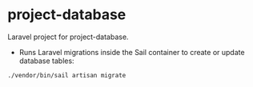 # project-database

Laravel project for project-database.

- Runs Laravel migrations inside the Sail container to create or update database tables:
```bash
./vendor/bin/sail artisan migrate
